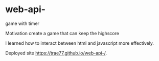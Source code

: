# web-api-
game with timer

Motivation
create a game that can keep the highscore 


I learned how to interact between html and javascript more effectively. 


Deployed site
https://trae77.github.io/web-api-/.
